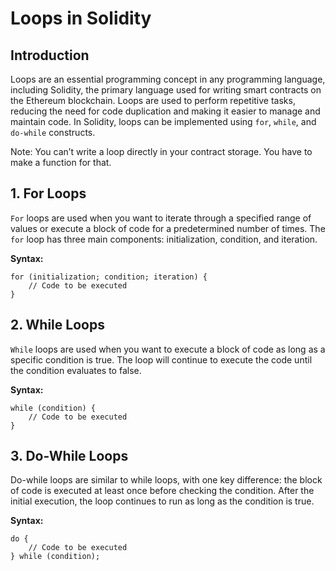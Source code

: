 # Loops in Solidity

## Introduction
Loops are an essential programming concept in any programming language, including Solidity, the primary language used for writing smart contracts on the Ethereum blockchain. Loops are used to perform repetitive tasks, reducing the need for code duplication and making it easier to manage and maintain code. In Solidity, loops can be implemented using `for`, `while`, and `do-while` constructs.


Note: You can’t write a loop directly in your contract storage. You have to make a function for that.


## 1. For Loops
`For` loops are used when you want to iterate through a specified range of values or execute a block of code for a predetermined number of times. The `for` loop has three main components: initialization, condition, and iteration.

**Syntax:**
```solidity
for (initialization; condition; iteration) {
    // Code to be executed
}
```

## 2. While Loops
`While` loops are used when you want to execute a block of code as long as a specific condition is true. The loop will continue to execute the code until the condition evaluates to false.

**Syntax:**
```solidity
while (condition) {
    // Code to be executed
}
```

## 3. Do-While Loops
Do-while loops are similar to while loops, with one key difference: the block of code is executed at least once before checking the condition. After the initial execution, the loop continues to run as long as the condition is true.

**Syntax:**
```
do {
    // Code to be executed
} while (condition);
```